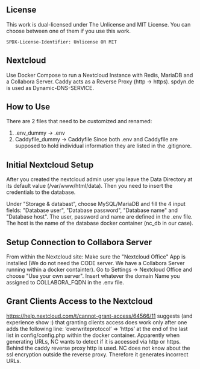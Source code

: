 ## License

This work is dual-licensed under The Unlicense and MIT License.
You can choose between one of them if you use this work.

`SPDX-License-Identifier: Unlicense OR MIT`


## Nextcloud

Use Docker Compose to run a Nextcloud Instance with Redis, MariaDB and a Collabora Server.
Caddy acts as a Reverse Proxy (http -> https).
spdyn.de is used as Dynamic-DNS-SERVICE.

## How to Use

There are 2 files that need to be customized and renamed:
1. .env_dummy -> .env
2. Caddyfile_dummy -> Caddyfile
Since both .env and Caddyfile are supposed to hold individual information they are listed in the .gitignore.

## Initial Nextcloud Setup

After you created the nextcloud admin user you leave the Data Directory at its default value (/var/www/html/data). Then you need to insert the credentials to the database.

Under "Storage & databast", choose MySQL/MariaDB and fill the 4 input fields: "Database user", "Database password", "Database name" and "Database host". The user, password and name are defined in the .env file. The host is the name of the database docker container (nc_db in our case).

## Setup Connection to Collabora Server

From within the Nextcloud site: Make sure the "Nextcloud Office" App is installed (We do not need the CODE server. We have a Collabora Server running within a docker containter).
Go to Settings -> Nextcloud Office and choose "Use your own server". Insert whatever the domain Name you assigned to COLLABORA_FQDN in the .env file.

## Grant Clients Access to the Nextcloud

https://help.nextcloud.com/t/cannot-grant-access/64566/11 suggests (and experience show :) that granting clients access does work only after one adds the following line:
   ‘overwriteprotocol’ => ‘https’
at the end of the last list in config/config.php within the docker container. Apparently when generating URLs, NC wants to detect if it is accessed via http or https. Behind the caddy reverse proxy http is used. NC does not know about the ssl encryption outside the reverse proxy. Therefore it generates incorrect URLs.
